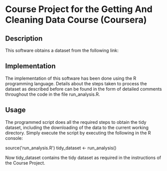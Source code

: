 # Course Project for the Getting And Cleaning Data Course (Coursera)

## Description

This software obtains a dataset from the following link: 


## Implementation

The implementation of this software has been done using the R programming language. Details about the steps taken to process the dataset as described before can be found in the form of detailed comments throughout the code in the file run_analysis.R.

## Usage

The programmed script does all the required steps to obtain the tidy dataset, including the downloading of the data to the current working directory. Simply execute the script by executing the following in the R console:

source('run_analysis.R')
tidy_dataset <- run_analysis()

Now tidy_dataset contains the tidy dataset as required in the instructions of the Course Project.

